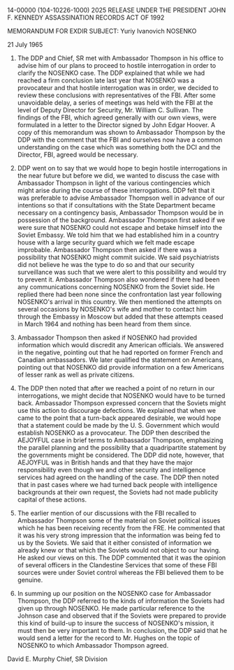 14-00000
(104-10226-1000)
2025 RELEASE UNDER THE PRESIDENT JOHN F. KENNEDY ASSASSINATION RECORDS ACT OF 1992

MEMORANDUM FOR EXDIR
SUBJECT: Yuriy Ivanovich NOSENKO

21 July 1965

1.  The DDP and Chief, SR met with Ambassador Thompson in his office to advise him of our plans to proceed to hostile interrogation in order to clarify the NOSENKO case. The DDP explained that while we had reached a firm conclusion late last year that NOSENKO was a provocateur and that hostile interrogation was in order, we decided to review these conclusions with representatives of the FBI. After some unavoidable delay, a series of meetings was held with the FBI at the level of Deputy Director for Security, Mr. William C. Sullivan. The findings of the FBI, which agreed generally with our own views, were formulated in a letter to the Director signed by John Edgar Hoover. A copy of this memorandum was shown to Ambassador Thompson by the DDP with the comment that the FBI and ourselves now have a common understanding on the case which was something both the DCI and the Director, FBI, agreed would be necessary.

2.  DDP went on to say that we would hope to begin hostile interrogations in the near future but before we did, we wanted to discuss the case with Ambassador Thompson in light of the various contingencies which might arise during the course of these interrogations. DDP felt that it was preferable to advise Ambassador Thompson well in advance of our intentions so that if consultations with the State Department became necessary on a contingency basis, Ambassador Thompson would be in possession of the background. Ambassador Thompson first asked if we were sure that NOSENKO could not escape and betake himself into the Soviet Embassy. We told him that we had established him in a country house with a large security guard which we felt made escape improbable. Ambassador Thompson then asked if there was a possibility that NOSENKO might commit suicide. We said psychiatrists did not believe he was the type to do so and that our security surveillance was such that we were alert to this possibility and would try to prevent it. Ambassador Thompson also wondered if there had been any communications concerning NOSENKO from the Soviet side. He replied there had been none since the confrontation last year following NOSENKO's arrival in this country. We then mentioned the attempts on several occasions by NOSENKO's wife and mother to contact him through the Embassy in Moscow but added that these attempts ceased in March 1964 and nothing has been heard from them since.

3.  Ambassador Thompson then asked if NOSENKO had provided information which would discredit any American officials. We answered in the negative, pointing out that he had reported on former French and Canadian ambassadors. We later qualified the statement on Americans, pointing out that NOSENKO did provide information on a few Americans of lesser rank as well as private citizens.

4.  The DDP then noted that after we reached a point of no return in our interrogations, we might decide that NOSENKO would have to be turned back. Ambassador Thompson expressed concern that the Soviets might use this action to discourage defections. We explained that when we came to the point that a turn-back appeared desirable, we would hope that a statement could be made by the U. S. Government which would establish NOSENKO as a provocateur. The DDP then described the AEJOYFUL case in brief terms to Ambassador Thompson, emphasizing the parallel planning and the possibility that a quadripartite statement by the governments might be considered. The DDP did note, however, that AEJOYFUL was in British hands and that they have the major responsibility even though we and other security and intelligence services had agreed on the handling of the case. The DDP then noted that in past cases where we had turned back people with intelligence backgrounds at their own request, the Soviets had not made publicity capital of these actions.

5.  The earlier mention of our discussions with the FBI recalled to Ambassador Thompson some of the material on Soviet political issues which he has been receiving recently from the FRE. He commented that it was his very strong impression that the information was being fed to us by the Soviets. We said that it either consisted of information we already knew or that which the Soviets would not object to our having. He asked our views on this. The DDP commented that it was the opinion of several officers in the Clandestine Services that some of these FBI sources were under Soviet control whereas the FBI believed them to be genuine.

6.  In summing up our position on the NOSENKO case for Ambassador Thompson, the DDP referred to the kinds of information the Soviets had given up through NOSENKO. He made particular reference to the Johnson case and observed that if the Soviets were prepared to provide this kind of build-up to insure the success of NOSENKO's mission, it must then be very important to them. In conclusion, the DDP said that he would send a letter for the record to Mr. Hughes on the topic of NOSENKO to which Ambassador Thompson agreed.

David E. Murphy
Chief, SR Division
